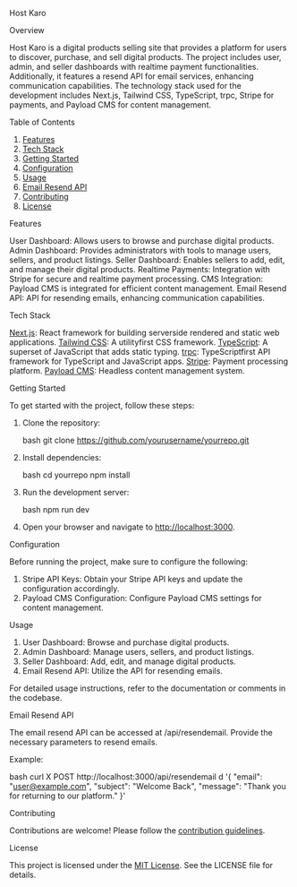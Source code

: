  Host Karo

 Overview

Host Karo is a digital products selling site that provides a platform for users to discover, purchase, and sell digital products. The project includes user, admin, and seller dashboards with realtime payment functionalities. Additionally, it features a resend API for email services, enhancing communication capabilities. The technology stack used for the development includes Next.js, Tailwind CSS, TypeScript, trpc, Stripe for payments, and Payload CMS for content management.

 Table of Contents

1. [Features](features)
2. [Tech Stack](techstack)
3. [Getting Started](gettingstarted)
4. [Configuration](configuration)
5. [Usage](usage)
6. [Email Resend API](emailresendapi)
7. [Contributing](contributing)
8. [License](license)

 Features

 User Dashboard: Allows users to browse and purchase digital products.
 Admin Dashboard: Provides administrators with tools to manage users, sellers, and product listings.
 Seller Dashboard: Enables sellers to add, edit, and manage their digital products.
 Realtime Payments: Integration with Stripe for secure and realtime payment processing.
 CMS Integration: Payload CMS is integrated for efficient content management.
 Email Resend API: API for resending emails, enhancing communication capabilities.

 Tech Stack

 [Next.js](https://nextjs.org/): React framework for building serverside rendered and static web applications.
 [Tailwind CSS](https://tailwindcss.com/): A utilityfirst CSS framework.
 [TypeScript](https://www.typescriptlang.org/): A superset of JavaScript that adds static typing.
 [trpc](https://trpc.io/): TypeScriptfirst API framework for TypeScript and JavaScript apps.
 [Stripe](https://stripe.com/): Payment processing platform.
 [Payload CMS](https://payloadcms.com/): Headless content management system.

 Getting Started

To get started with the project, follow these steps:

1. Clone the repository:

   bash
   git clone https://github.com/yourusername/yourrepo.git
   

2. Install dependencies:

   bash
   cd yourrepo
   npm install
   

3. Run the development server:

   bash
   npm run dev
   

4. Open your browser and navigate to [http://localhost:3000](http://localhost:3000).

 Configuration

Before running the project, make sure to configure the following:

1. Stripe API Keys: Obtain your Stripe API keys and update the configuration accordingly.
2. Payload CMS Configuration: Configure Payload CMS settings for content management.

 Usage

1. User Dashboard: Browse and purchase digital products.
2. Admin Dashboard: Manage users, sellers, and product listings.
3. Seller Dashboard: Add, edit, and manage digital products.
4. Email Resend API: Utilize the API for resending emails.

For detailed usage instructions, refer to the documentation or comments in the codebase.

 Email Resend API

The email resend API can be accessed at /api/resendemail. Provide the necessary parameters to resend emails.

Example:

bash
curl X POST http://localhost:3000/api/resendemail d '{
  "email": "user@example.com",
  "subject": "Welcome Back",
  "message": "Thank you for returning to our platform."
}'


 Contributing

Contributions are welcome! Please follow the [contribution guidelines](CONTRIBUTING.md).

 License

This project is licensed under the [MIT License](LICENSE). See the LICENSE file for details.